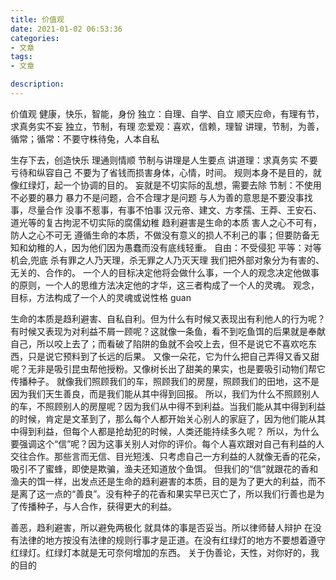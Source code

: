 ```yaml
---
title: 价值观
date: 2021-01-02 06:53:36
categories:
- 文章
tags:
- 文章

description:
--- 
```

价值观
健康，快乐，智能，身份
独立：自理、自学、自立
顺天应命，有理有节，求真务实不妄
独立，节制，有理
恋爱观：喜欢，信赖，理智
讲理，节制，为善，循常；循常：不要守株待兔，人本自私
<!-- more --> 

生存下去，创造快乐
理通则情顺
节制与讲理是人生要点
讲道理：求真务实
不要亏待和纵容自己
不要为了省钱而损害身体，心情，时间。
规则本身不是目的，就像红绿灯，起一个协调的目的。
妄就是不切实际的乱想，需要去除
节制：不使用不必要的暴力
暴力不是问题，合不合理才是问题
与人为善的意思是不要没事找事，尽量合作
没事不惹事，有事不怕事
汉元帝、建文、方孝孺、王莽、王安石、道光等的复古拘泥不切实际的腐儒幼稚
趋利避害是生命的本质
害人之心不可有，防人之心不可无
遵循生命的本质，不做没有意义的损人不利己的事；但要防备无知和幼稚的人，因为他们因为愚蠢而没有底线轻重。
自由：不受侵犯
平等：对等机会,兜底
杀有罪之人乃天理，杀无罪之人乃灭天理
我们把外部对象分为有害的、无关的、合作的。
一个人的目标决定他将会做什么事，一个人的观念决定他做事的原则，一个人的思维方法决定他的才华，这三者构成了一个人的灵魂。
观念，目标，方法构成了一个人的灵魂或说性格
guan

生命的本质是趋利避害、自私自利。但为什么有时候又表现出有利他人的行为呢？有时候又表现为对利益不屑一顾呢？这就像一条鱼，看不到吃鱼饵的后果就是奉献自己，所以咬上去了；而看破了陷阱的鱼就不会咬上去，但不是说它不喜欢吃东西，只是说它预料到了长远的后果。
又像一朵花，它为什么把自己弄得又香又甜呢？无非是吸引昆虫帮他授粉。又像树长出了甜美的果实，也是要吸引动物们帮它传播种子。
就像我们照顾我们的车，照顾我们的房屋，照顾我们的田地，这不是因为我们天生善良，而是我们能从其中得到回报。
所以，我们为什么不照顾别人的车，不照顾别人的房屋呢？因为我们从中得不到利益。当我们能从其中得到利益的时候，肯定是文革到了，那么每个人都开始关心别人的家庭了，因为他们能从其中得到利益，但每个人都是抢劫犯的时候，人类还能持续多久呢？
所以，为什么要强调这个“信”呢？因为这事关别人对你的评价。每个人喜欢跟对自己有利益的人交往合作。那些言而无信、目光短浅、只考虑自己一方利益的人就像无香的花朵，吸引不了蜜蜂，即使是欺骗，渔夫还知道放个鱼饵。
但我们的“信”就跟花的香和渔夫的饵一样，出发点还是生命的趋利避害的本质，目的是为了更大的利益，而不是离了这一点的“善良”。没有种子的花香和果实早已灭亡了，所以我们行善也是为了传播种子，与人合作，获得更大的利益。

善恶，趋利避害，所以避免两极化
就具体的事是否妥当。所以律师替人辩护
在没有法律的地方按没有法律的规则行事才是正道。在没有红绿灯的地方不要想着遵守红绿灯。红绿灯本就是无可奈何增加的东西。
关于伪善论，天性，对你好的，我的目的
